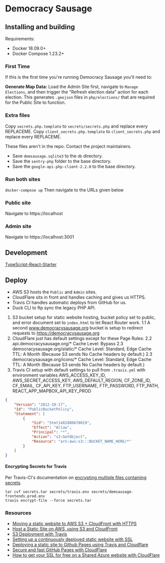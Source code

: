 # Democracy Sausage

## Installing and building

Requirements:

-   Docker 18.09.0+
-   Docker Compose 1.23.2+

### First Time

If this is the first time you're running Democracy Sausage you'll need to:

**Generate Map Data:**
Load the Admin Site first, navigate to `Manage Elections`, and then trigger the "Refresh election data" action for each election. This generates `.geojson` files in `php/elections/` that are required for the Public Site to function.

### Extra files

Copy `secrets.php.template` to `secrets/secrets.php` and replace every REPLACEME.
Copy `client_secrets.php.template` to `client_secrets.php` and replace every REPLACEME.

These files aren't in the repo. Contact the project maintainers.

-   Save `demsausage.sqlite3` to the `db` directory.
-   Save the `sentry-php` folder to the base directory.
-   Save the `google-api-php-client-2.2.0` to the base directory.

### Run both sites

`docker-compose up`
Then navigate to the URLs given below

### Public site

Navigate to https://localhost

### Admin site

Navigate to https://localhost:3001

## Development

[TypeScript-React-Starter](https://github.com/Microsoft/TypeScript-React-Starter)

## Deploy

-   AWS S3 hosts the `Public` and `Admin` sites.
-   CloudFlare sits in front and handles caching and gives us HTTPS.
-   Travis CI handles automatic deploys from GitHub for us.
-   Duck CLI to ftp sync the legacy PHP API.

1.  S3 bucket setup for static website hosting, bucket policy set to public, and error document set to `index.html` to let React Router work.
    1.1 A second www.democracysausage.org bucket is setup to redirect requests to https://democracysausage.org
2.  CloudFlare just has default settings except for these Page Rules:
    2.2 api.democracysausage.org/\* Cache Level: Bypass
    2.3 democracysausage.org/static/\* Cache Level: Standard, Edge Cache TTL: A Month (Because S3 sends No Cache headers by default.)
    2.3 democracysausage.org/icons/\* Cache Level: Standard, Edge Cache TTL: A Month (Because S3 sends No Cache headers by default.)
3.  Travis CI setup with default settings to pull from `.travis.yml` with environment variables AWS_ACCESS_KEY_ID, AWS_SECRET_ACCESS_KEY, AWS_DEFAULT_REGION, CF_ZONE_ID, CF_EMAIL, CF_API_KEY, FTP_USERNAME, FTP_PASSWORD, FTP_PATH, REACT_APP_MAPBOX_API_KEY_PROD

```json
{
    "Version": "2012-10-17",
    "Id": "PublicBucketPolicy",
    "Statement": [
        {
            "Sid": "Stmt1482880670019",
            "Effect": "Allow",
            "Principal": "*",
            "Action": "s3:GetObject",
            "Resource": "arn:aws:s3:::BUCKET_NAME_HERE/*"
        }
    ]
}
```

#### Encrypting Secrets for Travis

Per Travis-CI's documentation on [encrypting multiple files containing secrets](https://docs.travis-ci.com/user/encrypting-files#Encrypting-multiple-files).

```
tar cvf secrets.tar secrets/travis.env secrets/demsausage-frontends.prod.env
travis encrypt-file --force secrets.tar
```

### Resources

-   [Moving a static website to AWS S3 + CloudFront with HTTPS](https://medium.com/@willmorgan/moving-a-static-website-to-aws-s3-cloudfront-with-https-1fdd95563106)
-   [Host a Static Site on AWS, using S3 and CloudFront](https://www.davidbaumgold.com/tutorials/host-static-site-aws-s3-cloudfront/)
-   [S3 Deployment with Travis](https://renzo.lucioni.xyz/s3-deployment-with-travis/)
-   [Setting up a continuously deployed static website with SSL](https://blog.kolibri.is/setting-up-a-continuously-deployed-static-website-with-ssl-39670b37b5c6)
-   [Deploying a static site to Github Pages using Travis and Cloudflare](https://jmsbrdy.com/2017/07/deploying-a-static-site-to-github-pages-using-travis-and-cloudflare/)
-   [Secure and fast GitHub Pages with CloudFlare](https://blog.cloudflare.com/secure-and-fast-github-pages-with-cloudflare/)
-   [How to get your SSL for free on a Shared Azure website with CloudFlare](https://www.troyhunt.com/how-to-get-your-ssl-for-free-on-shared/)
